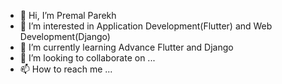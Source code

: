 - 👋 Hi, I’m Premal Parekh
- 👀 I’m interested in Application Development(Flutter) and Web Development(Django)
- 🌱 I’m currently learning Advance Flutter and Django
- 💞️ I’m looking to collaborate on ...
- 📫 How to reach me ...

<!---
premalmyriad/premalmyriad is a ✨ special ✨ repository because its `README.md` (this file) appears on your GitHub profile.
You can click the Preview link to take a look at your changes.
--->
